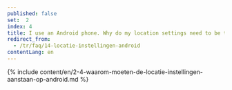```yaml
---
published: false
set:  2
index: 4
title: I use an Android phone. Why do my location settings need to be turned on?
redirect_from: 
  - /tr/faq/14-locatie-instellingen-android
contentLang: en
---
```

{% include content/en/2-4-waarom-moeten-de-locatie-instellingen-aanstaan-op-android.md %}
